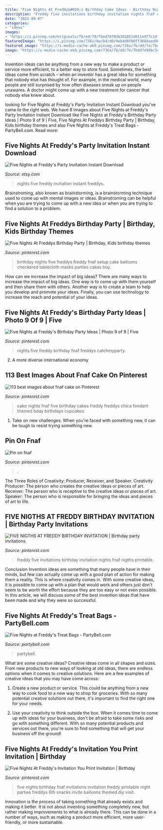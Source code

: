 ```yaml
---
title: "Five Nights At Freddy&#039;s Birthday Cake Ideas - Birthday Nights Five Freddys Freddy Fnaf Setup Cake Balloons Checkered Tablecloth Masks Parties Cakes Boy"
description: "Freddy five invitations birthday invitation nights fnaf nigths printable"
date: "2022-09-07"
categories:
- "ideas"
images:
- "https://i.pinimg.com/originals/fb/ed/78/fbed78703b102851d011e9f7c14fabe3.jpg"
featuredImage: "https://i.pinimg.com/736x/0a/b4/d0/0ab4d0fb8ff368daed906240b6cc2120.jpg"
featured_image: "https://s-media-cache-ak0.pinimg.com/736x/7b/dd/7e/7bdd7e90bc5c03a2e508eb6c45df996f--fnaf-cake-five-nights-at-freddys-birthday-cake.jpg"
image: "https://s-media-cache-ak0.pinimg.com/736x/7b/dd/7e/7bdd7e90bc5c03a2e508eb6c45df996f--fnaf-cake-five-nights-at-freddys-birthday-cake.jpg"
---
```



Invention ideas can be anything from a new way to make a product or service more efficient, to a better way to store food. Sometimes, the best ideas come from scratch – when an inventor has a great idea for something that nobody else has thought of. For example, in the medical world, many people are still surprised by how often diseases sneak up on people unawares. A doctor might come up with a new treatment for cancer that nobody else knew about.

	

		
looking for Five Nights at Freddy&#039;s Party Invitation Instant Download you've came to the right web. We have 8 Images about Five Nights at Freddy&#039;s Party Invitation Instant Download like Five Nights at Freddy&#039;s Birthday Party Ideas | Photo 9 of 9 | Five, Five Nights At Freddys Birthday Party | Birthday, Kids birthday themes and also Five Nights at Freddy&#039;s Treat Bags - PartyBell.com. Read more:
		
    
## Five Nights At Freddy&#039;s Party Invitation Instant Download

<img loading=lazy src="https://img.etsystatic.com/il/6273e8/780125777/il_570xN.780125777_1ec2.jpg?version=0" onerror="this.onerror=null;this.src='https://tse1.mm.bing.net/th?id=OIP.xeLWuhy76N-hVfMe1Ow6nwHaKk&amp;pid=15.1';" alt="Five Nights at Freddy&#039;s Party Invitation Instant Download">

_Source: etsy.com_

>nights five freddy invitation instant freddys. 

	

Brainstroming, also known as brainstorming, is a brainstorming technique used to come up with mental images or ideas. Brainstroming can be helpful when you are trying to come up with a new idea or when you are trying to find a solution to a problem.

    
## Five Nights At Freddys Birthday Party | Birthday, Kids Birthday Themes

<img loading=lazy src="https://i.pinimg.com/736x/16/7d/05/167d05cf6c79867dc37c12dee2b00718.jpg" onerror="this.onerror=null;this.src='https://tse2.mm.bing.net/th?id=OIP._Lp7m2Ak0m91k_jz6PgsPQHaHa&amp;pid=15.1';" alt="Five Nights At Freddys Birthday Party | Birthday, Kids birthday themes">

_Source: pinterest.com_

>birthday nights five freddys freddy fnaf setup cake balloons checkered tablecloth masks parties cakes boy. 

	

How can we increase the impact of big ideas?
There are many ways to increase the impact of big ideas. One way is to come up with them yourself and then share them with others. Another way is to create a team to help you develop and promote your ideas. Finally, you can use technology to increase the reach and potential of your ideas.

    
## Five Nights At Freddy&#039;s Birthday Party Ideas | Photo 9 Of 9 | Five

<img loading=lazy src="https://i.pinimg.com/originals/d3/94/aa/d394aa36ea1a146176c8094a405358bb.jpg" onerror="this.onerror=null;this.src='https://tse1.mm.bing.net/th?id=OIP.OvlpcdaLwU8GOmrqacWigQAAAA&amp;pid=15.1';" alt="Five Nights at Freddy&#039;s Birthday Party Ideas | Photo 9 of 9 | Five">

_Source: pinterest.com_

>nights five freddy birthday fnaf freddys catchmyparty. 

	

2. A more diverse international economy 

    
## 113 Best Images About Fnaf Cake On Pinterest

<img loading=lazy src="https://s-media-cache-ak0.pinimg.com/736x/7b/dd/7e/7bdd7e90bc5c03a2e508eb6c45df996f--fnaf-cake-five-nights-at-freddys-birthday-cake.jpg" onerror="this.onerror=null;this.src='https://tse4.mm.bing.net/th?id=OIP.xBiDOvQk8kBE2y2QvD33egHaNK&amp;pid=15.1';" alt="113 best images about fnaf cake on Pinterest">

_Source: pinterest.com_

>cake nights fnaf five birthday cakes freddy freddys chica fondant themed bday birthdays cupcakes. 

	

1) Take on new challenges. When you're faced with something new, it can be tough to resist trying something new.

    
## Pin On Fnaf

<img loading=lazy src="https://i.pinimg.com/736x/0a/b4/d0/0ab4d0fb8ff368daed906240b6cc2120.jpg" onerror="this.onerror=null;this.src='https://tse1.mm.bing.net/th?id=OIP.NhjjSB_wIGMO2AOxkM_9uwHaGI&amp;pid=15.1';" alt="Pin on fnaf">

_Source: pinterest.com_

>. 

	

The Three Roles of Creativity: Producer, Receiver, and Speaker.
Creativity Producer: The person who creates the creative ideas or pieces of art.
Receiver: The person who is receptive to the creative ideas or pieces of art. 
Speaker: The person who is responsible for bringing the ideas and pieces of art to life.

    
## FIVE NIGTHS AT FREDDY BIRTHDAY INVITATION | Birthday Party Invitations

<img loading=lazy src="https://i.pinimg.com/736x/14/8d/5a/148d5ae8ef0ca29a4571af774897c93b.jpg" onerror="this.onerror=null;this.src='https://tse4.mm.bing.net/th?id=OIP.x_TSZkD-Htc0JWisIiHiSgHaKX&amp;pid=15.1';" alt="FIVE NIGTHS AT FREDDY BIRTHDAY INVITATION | Birthday party invitations">

_Source: pinterest.com_

>freddy five invitations birthday invitation nights fnaf nigths printable. 

	

Conclusion
Invention ideas are something that many people have in their minds, but few can actually come up with a good plan of action for making them a reality. This is where creativity comes in. With some creative ideas, it is possible to come up with a plan that would work and others just don't seem to be worth the effort because they are too easy or not even possible. In this article, we will discuss some of the best invention ideas that have been made and why they were so successful.

    
## Five Nights At Freddy&#039;s Treat Bags - PartyBell.com

<img loading=lazy src="https://www.partybell.com/images/Product/Large/BS-134157.jpg" onerror="this.onerror=null;this.src='https://tse1.mm.bing.net/th?id=OIP.SUCn9_JlYhx8mY0YkYIiYgHaHa&amp;pid=15.1';" alt="Five Nights at Freddy&#039;s Treat Bags - PartyBell.com">

_Source: partybell.com_

>partybell. 

	

What are some creative ideas?
Creative ideas come in all shapes and sizes. From new products to new ways of looking at old ideas, there are endless options when it comes to creative solutions. Here are a few examples of creative ideas that you may have come across: 
1. Create a new product or service. This could be anything from a new way to cook food to a new way to shop for groceries. With so many potential creative solutions out there, it's important to find the right one for your needs. 

2. Use your creativity to think outside the box. When it comes time to come up with ideas for your business, don't be afraid to take some risks and go with something different. With so many potential products and services out there, you're sure to find something that will get your business off the ground! 


    
## Five Nights At Freddy&#039;s Invitation You Print Invitation | Birthday

<img loading=lazy src="https://i.pinimg.com/originals/fb/ed/78/fbed78703b102851d011e9f7c14fabe3.jpg" onerror="this.onerror=null;this.src='https://tse2.mm.bing.net/th?id=OIP.YlXtAbdzHqUxf2D9X7UImwHaHa&amp;pid=15.1';" alt="Five Nights At Freddy&#039;s Invitation You Print Invitation | Birthday">

_Source: pinterest.com_

>five nights birthday fnaf invitations invitation freddy printable night parties freddys 6th snacks invite balloons themed diy visit. 

	

Innovation is the process of taking something that already exists and making it better. It is not about inventing something completely new, but rather making improvements to what is already there. This can be done in a number of ways, such as making a product more efficient, more user-friendly, or more sustainable.

